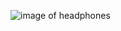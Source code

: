 ![image of headphones](https://media.gettyimages.com/photos/modern-greek-goddess-with-headphones-picture-id1170360477?s=2048x2048)
